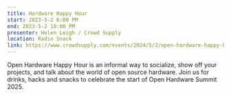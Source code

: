 ```yaml
---
title: Hardware Happy Hour
start: 2023-5-2 6:00 PM
end: 2023-5-2 10:00 PM
presenter: Helen Leigh / Crowd Supply
location: Radio Snack
link: https://www.crowdsupply.com/events/2024/5/2/open-hardware-happy-hour-montreal
---
```


Open Hardware Happy Hour is an informal way to socialize, show off your projects, and talk about the world of open source hardware. Join us for drinks, hacks and snacks to celebrate the start of Open Hardware Summit 2025.
